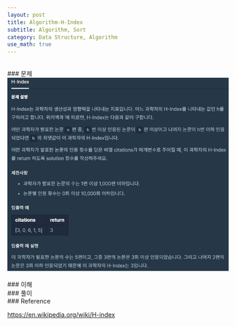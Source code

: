 ```yaml
---
layout: post
title: Algorithm-H-Index
subtitle: Algorithm, Sort
category: Data Structure, Algorithm
use_math: true
---
```


<br>
### 문제

<center><img src = '/post_img/200314/image6.png' width="600"/></center>

<br>
### 이해


<br>
### 풀이


<br>
### Reference

https://en.wikipedia.org/wiki/H-index
